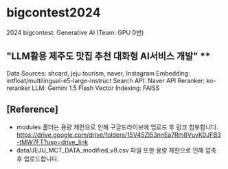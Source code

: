 # bigcontest2024
2024 bigcontest: Generative AI (Team: GPU 0번)

## "LLM활용 제주도 맛집 추천 대화형 AI서비스 개발" **
Data Sources: shcard, jeju tourism, naver, Instagram
Embedding: intfloat/multilingual-e5-large-instruct
Search API: Naver API
Reranker: ko-reranker
LLM: Gemini 1.5 Flash
Vector Indexing: FAISS


## [Reference]
- modules 폴더는 용량 제한으로 인해 구글드라이브에 업로드 후 링크 첨부합니다.
  https://drive.google.com/drive/folders/15V45Zl53nnEa7Rm8VuvK0JFB3-tMW7FT?usp=drive_link
- data/JEJU_MCT_DATA_modified_v8.csv 파일 또한 용량 제한으로 인해 압축 후 업로드합니다.
